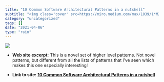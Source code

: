```yaml
---
title: "10 Common Software Architectural Patterns in a nutshell"
subtitle: "<img class='cover' src=https://miro.medium.com/max/1039/1*M22DR3WPqbWXWidYIq2GwA.png>"
category: "uncategorized"
tags: []
date: "2021-04-06"
type: "rain"
---
```

<img class="cover" src=https://miro.medium.com/max/1039/1*M22DR3WPqbWXWidYIq2GwA.png>



* **Web site excerpt:** This is a novel set of higher level patterns. Not novel patterns, but different from all the lists of patterns that I've seen which makes this one especially interesting!

* **Link to site:** **[10 Common Software Architectural Patterns in a nutshell](https://towardsdatascience.com/10-common-software-architectural-patterns-in-a-nutshell-a0b47a1e9013)**